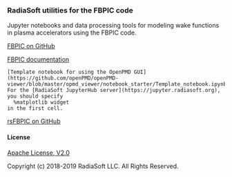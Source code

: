 ### RadiaSoft utilities for the FBPIC code

Jupyter notebooks and data processing tools for modeling wake functions in plasma accelerators using the FBPIC code.

[FBPIC on GitHub](https://github.com/fbpic)

[FBPIC documentation](https://fbpic.github.io/)

    [Template notebook for using the OpenPMD GUI](https://github.com/openPMD/openPMD-viewer/blob/master/opmd_viewer/notebook_starter/Template_notebook.ipynb) 
    For the [RadiaSoft JupyterHub server](https://jupyter.radiasoft.org), you should specify
      %matplotlib widget
    in the first cell.

[rsFBPIC on GitHub](https://github.com/radiasoft/rsfbpic)

#### License

[Apache License, V2.0](http://www.apache.org/licenses/LICENSE-2.0.html)

Copyright (c) 2018-2019 RadiaSoft LLC.  All Rights Reserved.
